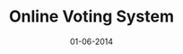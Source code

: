 ---
title: "Online Voting System"

excerpt: "Made an online portal for voting where users can vote from anywhere in the world, results can also be generated instantly.
Stack - .NET framework, SQL Database"

date: 01-06-2014

header:
  teaser: /assets/images/portfolio-placeholder-th.jpg
  overlay_image: /assets/images/portfolio-placeholder.jpg
  overlay_color: "#000"
  overlay_filter: 0.6

sidebar:
  - title: "Role"
    image: /assets/images/bio-photo.jpg
    image_alt: "logo"
    text: "User Side Android Application"
  - title: "Responsibilities"
    text: "Add framework to the existing applications"
  - title: "Project Timeline"
    text: "Apr'14 - May'14"
---